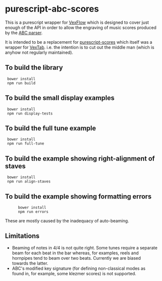 purescript-abc-scores
=====================

This is a purescript wrapper for [VexFlow](http://www.vexflow.com/) which is designed to cover just enough of the API in order to allow the engraving of music scores produced by the [ABC parser](https://github.com/newlandsvalley/purescript-abc-parser).

It is intended to be a replacement for [purescript-scores](https://github.com/newlandsvalley/purescript-scores) which itself was a wrapper for [VexTab](http://www.vexflow.com/vextab). i.e. the intention is to cut out the middle man (which is anyhow not regularly maintained).

To build the library
--------------------

     bower install
     npm run build

To build the small display examples
-----------------------------------
     bower install
     npm run display-tests

To build the full tune example
------------------------------
     bower install
     npm run full-tune

To build the example showing right-alignment of staves
------------------------------------------------------
     bower install
     npm run align-staves

To build the example showing formatting errors
----------------------------------------------
          bower install
          npm run errors

These are mostly caused by the inadequacy of auto-beaming.          


Limitations
-----------

*  Beaming of notes in 4/4 is not quite right.  Some tunes require a separate beam for each beat in the bar whereas, for examples, reels and hornpipes tend to beam over two beats. Currently we are biased towards the latter.
*  ABC's modified key signature (for defining non-classical modes as found in, for example, some klezmer scores) is not supported.